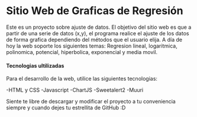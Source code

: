 # Sitio Web de Graficas de Regresión 
Este es un proyecto sobre ajuste de datos. El objetivo del sitio web es que a partir de una serie de datos (x,y), el programa realice el ajuste de los datos de forma grafica dependiendo del métodos que el usuario elija. A día de hoy la web soporte los siguientes temas: Regresion lineal, logaritmica, polinomica, potencial, hiperbolica, exponencial y media movil.


#### Tecnologias ultilizadas
Para el desarrollo de la web, utilice las siguientes tecnologias:

-HTML y CSS
-Javascript
-ChartJS
-Sweetalert2
-Muuri

Siente te libre de descargar y modificar el proyecto a tu conveniencia siempre y cuando dejes tu estrellita de GitHub :D
